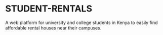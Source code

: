 # STUDENT-RENTALS
A web platform for university and college students in Kenya to easily find affordable rental houses near their campuses.
